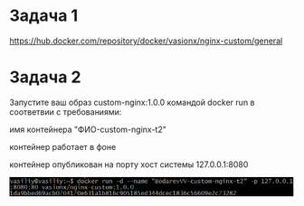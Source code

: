 # Задача 1
https://hub.docker.com/repository/docker/vasionx/nginx-custom/general

# Задача 2

Запустите ваш образ custom-nginx:1.0.0 командой docker run в соответвии с требованиями:

имя контейнера "ФИО-custom-nginx-t2"

контейнер работает в фоне

контейнер опубликован на порту хост системы 127.0.0.1:8080

![image alt](https://github.com/vasionxxx/vas/blob/main/21.png)
